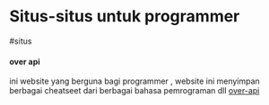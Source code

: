 # Situs-situs untuk programmer
#situs

#### over api
ini website yang berguna bagi programmer , website ini menyimpan berbagai cheatseet dari berbagai bahasa pemrograman dll
[over-api](https://overapi.com/)

